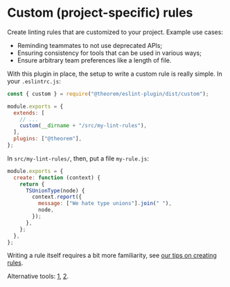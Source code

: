 # Custom (project-specific) rules

Create linting rules that are customized to your project. Example use cases:

- Reminding teammates to not use deprecated APIs;
- Ensuring consistency for tools that can be used in various ways;
- Ensure arbitrary team preferences like a length of file.

With this plugin in place, the setup to write a custom rule is really simple. In your `.eslintrc.js`:

```js
const { custom } = require("@theorem/eslint-plugin/dist/custom");

module.exports = {
  extends: [
    // ...
    custom(__dirname + "/src/my-lint-rules"),
  ],
  plugins: ["@theorem"],
};
```

In `src/my-lint-rules/`, then, put a file `my-rule.js`:

```js
module.exports = {
  create: function (context) {
    return {
      TSUnionType(node) {
        context.report({
          message: ["We hate type unions"].join(" "),
          node,
        });
      },
    };
  },
};
```

Writing a rule itself requires a bit more familiarity, see [our tips on creating rules](./creating-rules.md).

Alternative tools: [1](https://github.com/not-an-aardvark/eslint-plugin-rulesdir), [2](https://www.npmjs.com/package/eslint-plugin-local).
